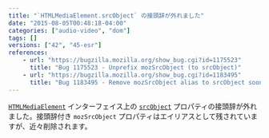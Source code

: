 ```yaml
---
title: "`HTMLMediaElement.srcObject` の接頭辞が外れました"
date: "2015-08-05T00:48:18-04:00"
categories: ["audio-video", "dom"]
tags: []
versions: ["42", "45-esr"]
references:
    - url: "https://bugzilla.mozilla.org/show_bug.cgi?id=1175523"
      title: "Bug 1175523 - Unprefix mozSrcObject (to srcObject)"
    - url: "https://bugzilla.mozilla.org/show_bug.cgi?id=1183495"
      title: "Bug 1183495 - Remove mozSrcObject alias to srcObject soon"
---
```

[`HTMLMediaElement`](https://developer.mozilla.org/docs/Web/API/HTMLMediaElement) インターフェイス上の [`srcObject`](https://developer.mozilla.org/docs/Web/API/HTMLMediaElement/srcObject) プロパティの接頭辞が外れました。接頭辞付き `mozSrcObject` プロパティはエイリアスとして残されていますが、近々削除されます。
